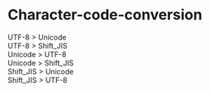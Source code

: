 # Character-code-conversion
UTF-8 > Unicode<BR>
UTF-8 > Shift_JIS<BR>
Unicode > UTF-8<BR>
Unicode > Shift_JIS<BR>
Shift_JIS > Unicode<BR>
Shift_JIS > UTF-8<BR>
